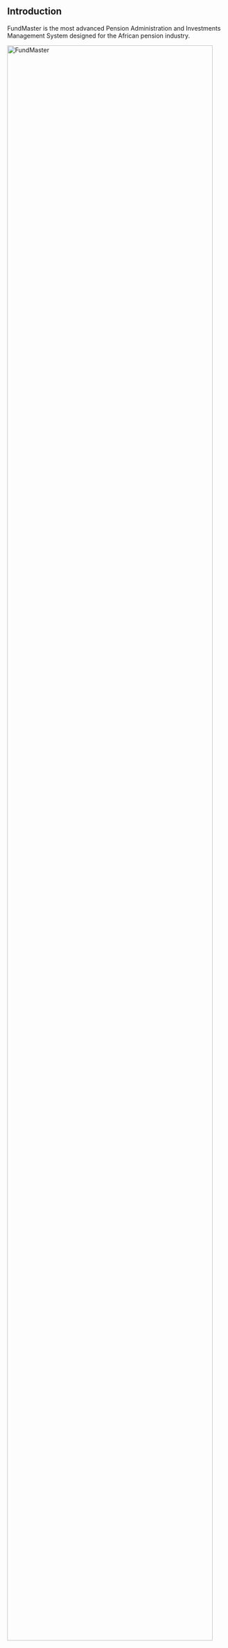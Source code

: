 ## Introduction

FundMaster is the most advanced Pension Administration and Investments Management System designed for the African
pension industry.

<img  alt="FundMaster" width="97%" height="auto"  class="center"  src="../media/landingPage.jpg"> 
